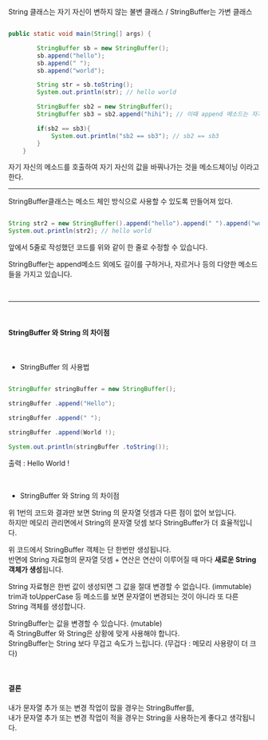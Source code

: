 String 클래스는 자기 자신이 변하지 않는 불변 클래스 / StringBuffer는 가변 클래스 

```java

public static void main(String[] args) {

        StringBuffer sb = new StringBuffer();
        sb.append("hello");
        sb.append(" ");
        sb.append("world");

        String str = sb.toString();
        System.out.println(str); // hello world

        StringBuffer sb2 = new StringBuffer();
        StringBuffer sb3 = sb2.append("hihi"); // 이때 append 메소드는 자기자신인 this가 반환 이를 sb3로 받아서 같은 문자열로 인식

        if(sb2 == sb3){
            System.out.println("sb2 == sb3"); // sb2 == sb3
        }
    }

```

자기 자신의 메소드를 호출하여 자기 자신의 값을 바꿔나가는 것을 메소드체이닝 이라고 한다.

---

StringBuffer클래스는 메소드 체인 방식으로 사용할 수 있도록 만들어져 있다.

```java

String str2 = new StringBuffer().append("hello").append(" ").append("world").toString();
System.out.println(str2); // hello world

```

앞에서 5줄로 작성했던 코드를 위와 같이 한 줄로 수정할 수 있습니다.

StringBuffer는 append메소드 외에도 길이를 구하거나, 자르거나 등의 다양한 메소드들을 가지고 있습니다.

<br/>

---

<br/>

#### StringBuffer 와 String 의 차이점

<br/>

* StringBuffer 의 사용법

```java

StringBuffer stringBuffer = new StringBuffer();

stringBuffer .append("Hello");

stringBuffer .append(" ");

stringBuffer .append(World !);

System.out.println(stringBuffer .toString());

```

출력 : Hello World !

<br/>

* StringBuffer 와 String 의 차이점


위 1번의 코드와 결과만 보면 String 의 문자열 덧셈과 다른 점이 없어 보입니다. <br/>
하지만 메모리 관리면에서 String의 문자열 덧셈 보다 StringBuffer가 더 효율적입니다.

위 코드에서 StringBuffer 객체는 단 한번만 생성됩니다. <br/>
반면에 String 자료형의 문자열 덧셈 + 연산은 연산이 이루어질 때 마다 **새로운 String 객체가 생성**됩니다.


String 자료형은 한번 값이 생성되면 그 값을 절대 변경할 수 없습니다. (immutable) <br/>
trim과 toUpperCase 등 메소드를 보면 문자열이 변경되는 것이 아니라 또 다른 String 객체를 생성합니다.

 
StringBuffer는 값을 변경할 수 있습니다. (mutable) <br/>
즉 StringBuffer 와 String은 상황에 맞게 사용해야 합니다. <br/>
StringBuffer는 String 보다 무겁고 속도가 느립니다. (무겁다 : 메모리 사용량이 더 크다)

<br/>

#### 결론

내가 문자열 추가 또는 변경 작업이 많을 경우는 StringBuffer를, <br/>
내가 문자열 추가 또는 변경 작업이 적을 경우는 String을 사용하는게 좋다고 생각됩니다.








